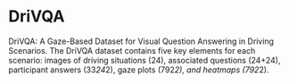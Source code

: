 # DriVQA
DriVQA: A Gaze-Based Dataset for Visual Question Answering in Driving Scenarios. The DriVQA dataset contains five key elements for each scenario: images of driving situations (24), associated questions (24+24), participant answers (33*24*2), gaze plots (792*2), and heatmaps (792*2). 
